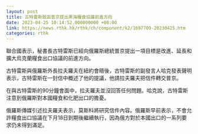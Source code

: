 ```yaml
---
layout: post
title: 古特雷斯致函普京提出黑海糧食協議前進方向
date: 2023-04-25 10:14:52.000000000 +08:00
link: https://news.rthk.hk/rthk/ch/component/k2/1697709-20230425.htm
categories: rthk
---
```


聯合國表示，秘書長古特雷斯已經向俄羅斯總統普京提出一項目標是改進、延長和擴大烏克蘭糧食出口協議的前進方向。

古特雷斯與俄羅斯外長拉夫羅夫在紐約會晤後，古特雷斯的副發言人哈克發表聲明表示，古特雷斯在一封信中概述了他的提議，他請拉夫羅夫把信件轉交普京。

在與古特雷斯的90分鐘會面中，拉夫羅夫並沒回答任何問題。哈克說，古特雷斯注意到俄羅斯對本國糧食和化肥出口的擔憂。

俄羅斯傳媒引述拉夫羅夫表示，莫斯科將研究信件內容。俄羅斯早前表示，不會允許糧食出口協議在下月18日到期後繼續執行，因為俄方對於本國出口的一系列要求仍未得到滿足。
